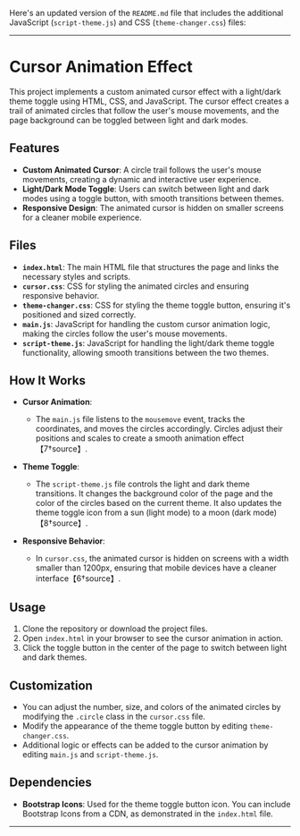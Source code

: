 Here's an updated version of the `README.md` file that includes the additional JavaScript (`script-theme.js`) and CSS (`theme-changer.css`) files:

---

# Cursor Animation Effect

This project implements a custom animated cursor effect with a light/dark theme toggle using HTML, CSS, and JavaScript. The cursor effect creates a trail of animated circles that follow the user's mouse movements, and the page background can be toggled between light and dark modes.

## Features

- **Custom Animated Cursor**: A circle trail follows the user's mouse movements, creating a dynamic and interactive user experience.
- **Light/Dark Mode Toggle**: Users can switch between light and dark modes using a toggle button, with smooth transitions between themes.
- **Responsive Design**: The animated cursor is hidden on smaller screens for a cleaner mobile experience.

## Files

- **`index.html`**: The main HTML file that structures the page and links the necessary styles and scripts.
- **`cursor.css`**: CSS for styling the animated circles and ensuring responsive behavior.
- **`theme-changer.css`**: CSS for styling the theme toggle button, ensuring it's positioned and sized correctly.
- **`main.js`**: JavaScript for handling the custom cursor animation logic, making the circles follow the user's mouse movements.
- **`script-theme.js`**: JavaScript for handling the light/dark theme toggle functionality, allowing smooth transitions between the two themes.

## How It Works

- **Cursor Animation**: 
  - The `main.js` file listens to the `mousemove` event, tracks the coordinates, and moves the circles accordingly. Circles adjust their positions and scales to create a smooth animation effect【7†source】.

- **Theme Toggle**:
  - The `script-theme.js` file controls the light and dark theme transitions. It changes the background color of the page and the color of the circles based on the current theme. It also updates the theme toggle icon from a sun (light mode) to a moon (dark mode)【8†source】.

- **Responsive Behavior**: 
  - In `cursor.css`, the animated cursor is hidden on screens with a width smaller than 1200px, ensuring that mobile devices have a cleaner interface【6†source】.

## Usage

1. Clone the repository or download the project files.
2. Open `index.html` in your browser to see the cursor animation in action.
3. Click the toggle button in the center of the page to switch between light and dark themes.

## Customization

- You can adjust the number, size, and colors of the animated circles by modifying the `.circle` class in the `cursor.css` file.
- Modify the appearance of the theme toggle button by editing `theme-changer.css`.
- Additional logic or effects can be added to the cursor animation by editing `main.js` and `script-theme.js`.

## Dependencies

- **Bootstrap Icons**: Used for the theme toggle button icon. You can include Bootstrap Icons from a CDN, as demonstrated in the `index.html` file.

---
